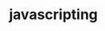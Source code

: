                                                                                                                                                                                                
# javascripting


